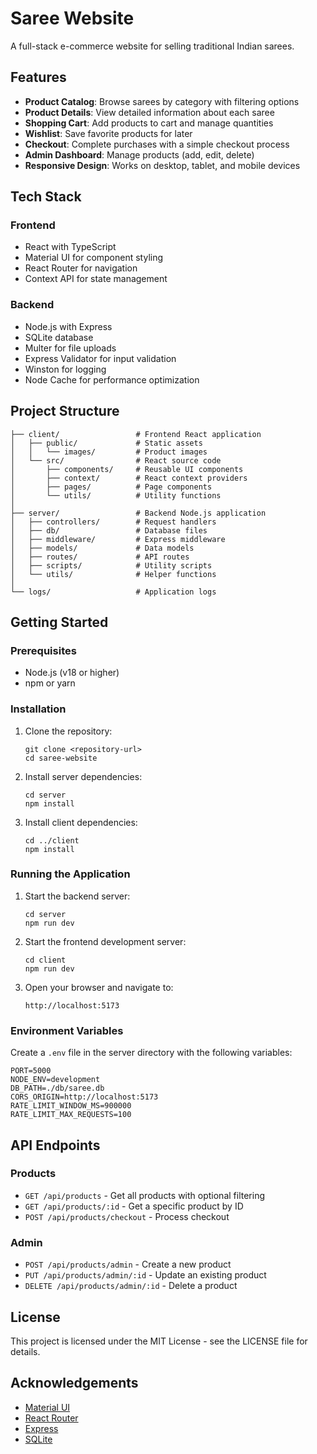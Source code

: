 # Saree Website

A full-stack e-commerce website for selling traditional Indian sarees.

## Features

- **Product Catalog**: Browse sarees by category with filtering options
- **Product Details**: View detailed information about each saree
- **Shopping Cart**: Add products to cart and manage quantities
- **Wishlist**: Save favorite products for later
- **Checkout**: Complete purchases with a simple checkout process
- **Admin Dashboard**: Manage products (add, edit, delete)
- **Responsive Design**: Works on desktop, tablet, and mobile devices

## Tech Stack

### Frontend

- React with TypeScript
- Material UI for component styling
- React Router for navigation
- Context API for state management

### Backend

- Node.js with Express
- SQLite database
- Multer for file uploads
- Express Validator for input validation
- Winston for logging
- Node Cache for performance optimization

## Project Structure

```
├── client/                 # Frontend React application
│   ├── public/             # Static assets
│   │   └── images/         # Product images
│   └── src/                # React source code
│       ├── components/     # Reusable UI components
│       ├── context/        # React context providers
│       ├── pages/          # Page components
│       └── utils/          # Utility functions
│
├── server/                 # Backend Node.js application
│   ├── controllers/        # Request handlers
│   ├── db/                 # Database files
│   ├── middleware/         # Express middleware
│   ├── models/             # Data models
│   ├── routes/             # API routes
│   ├── scripts/            # Utility scripts
│   └── utils/              # Helper functions
│
└── logs/                   # Application logs
```

## Getting Started

### Prerequisites

- Node.js (v18 or higher)
- npm or yarn

### Installation

1. Clone the repository:

   ```
   git clone <repository-url>
   cd saree-website
   ```

2. Install server dependencies:

   ```
   cd server
   npm install
   ```

3. Install client dependencies:
   ```
   cd ../client
   npm install
   ```

### Running the Application

1. Start the backend server:

   ```
   cd server
   npm run dev
   ```

2. Start the frontend development server:

   ```
   cd client
   npm run dev
   ```

3. Open your browser and navigate to:
   ```
   http://localhost:5173
   ```

### Environment Variables

Create a `.env` file in the server directory with the following variables:

```
PORT=5000
NODE_ENV=development
DB_PATH=./db/saree.db
CORS_ORIGIN=http://localhost:5173
RATE_LIMIT_WINDOW_MS=900000
RATE_LIMIT_MAX_REQUESTS=100
```

## API Endpoints

### Products

- `GET /api/products` - Get all products with optional filtering
- `GET /api/products/:id` - Get a specific product by ID
- `POST /api/products/checkout` - Process checkout

### Admin

- `POST /api/products/admin` - Create a new product
- `PUT /api/products/admin/:id` - Update an existing product
- `DELETE /api/products/admin/:id` - Delete a product

## License

This project is licensed under the MIT License - see the LICENSE file for details.

## Acknowledgements

- [Material UI](https://mui.com/)
- [React Router](https://reactrouter.com/)
- [Express](https://expressjs.com/)
- [SQLite](https://www.sqlite.org/)
